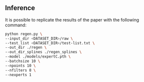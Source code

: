 ## Inference

It is possible to replicate the results of the paper with the following command:

``` bash
python regen.py \
--input_dir <DATASET_DIR>/raw \
--test_list <DATASET_DIR>/test-list.txt \
--out_dir ./regen \
--out_dir_splines ./regen_splines \
--model ./models/expertC.pth \
--batchsize 10 \
--npoints 10 \
--nfilters 8 \
--nexperts 1
```

